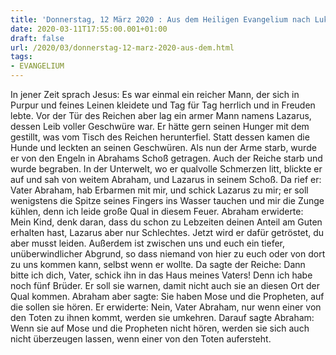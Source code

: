 ```yaml
---
title: 'Donnerstag, 12 März 2020 : Aus dem Heiligen Evangelium nach Lukas - Lk 16,19-31.'
date: 2020-03-11T17:55:00.001+01:00
draft: false
url: /2020/03/donnerstag-12-marz-2020-aus-dem.html
tags: 
- EVANGELIUM
---
```


In jener Zeit sprach Jesus: Es war einmal ein reicher Mann, der sich in Purpur und feines Leinen kleidete und Tag für Tag herrlich und in Freuden lebte. Vor der Tür des Reichen aber lag ein armer Mann namens Lazarus, dessen Leib voller Geschwüre war. Er hätte gern seinen Hunger mit dem gestillt, was vom Tisch des Reichen herunterfiel. Statt dessen kamen die Hunde und leckten an seinen Geschwüren. Als nun der Arme starb, wurde er von den Engeln in Abrahams Schoß getragen. Auch der Reiche starb und wurde begraben. In der Unterwelt, wo er qualvolle Schmerzen litt, blickte er auf und sah von weitem Abraham, und Lazarus in seinem Schoß. Da rief er: Vater Abraham, hab Erbarmen mit mir, und schick Lazarus zu mir; er soll wenigstens die Spitze seines Fingers ins Wasser tauchen und mir die Zunge kühlen, denn ich leide große Qual in diesem Feuer. Abraham erwiderte: Mein Kind, denk daran, dass du schon zu Lebzeiten deinen Anteil am Guten erhalten hast, Lazarus aber nur Schlechtes. Jetzt wird er dafür getröstet, du aber musst leiden. Außerdem ist zwischen uns und euch ein tiefer, unüberwindlicher Abgrund, so dass niemand von hier zu euch oder von dort zu uns kommen kann, selbst wenn er wollte. Da sagte der Reiche: Dann bitte ich dich, Vater, schick ihn in das Haus meines Vaters! Denn ich habe noch fünf Brüder. Er soll sie warnen, damit nicht auch sie an diesen Ort der Qual kommen. Abraham aber sagte: Sie haben Mose und die Propheten, auf die sollen sie hören. Er erwiderte: Nein, Vater Abraham, nur wenn einer von den Toten zu ihnen kommt, werden sie umkehren. Darauf sagte Abraham: Wenn sie auf Mose und die Propheten nicht hören, werden sie sich auch nicht überzeugen lassen, wenn einer von den Toten aufersteht.